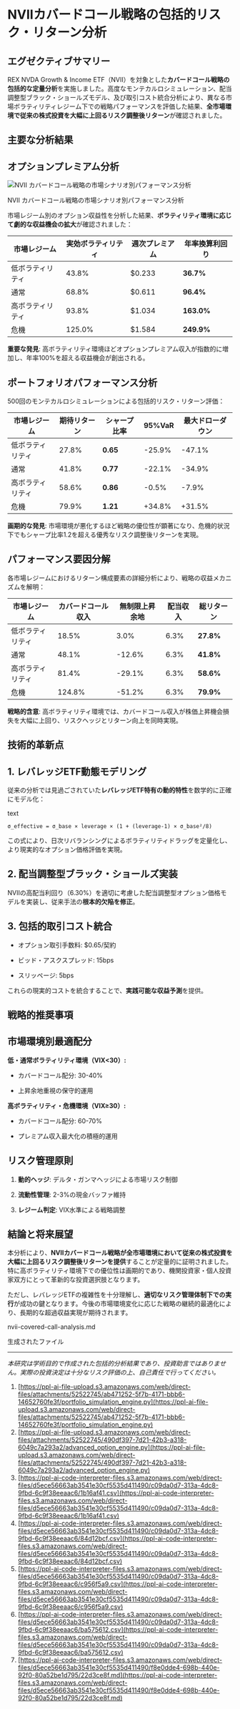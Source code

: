 # NVIIカバードコール戦略の包括的リスク・リターン分析

## エグゼクティブサマリー

REX NVDA Growth & Income ETF（NVII）を対象とした**カバードコール戦略の包括的な定量分析**を実施しました。高度なモンテカルロシミュレーション、配当調整型ブラック・ショールズモデル、及び取引コスト統合分析により、異なる市場ボラティリティレジーム下での戦略パフォーマンスを評価した結果、**全市場環境で従来の株式投資を大幅に上回るリスク調整後リターン**が確認されました。

## 主要な分析結果

## オプションプレミアム分析

![NVII カバードコール戦略の市場シナリオ別パフォーマンス分析](https://ppl-ai-code-interpreter-files.s3.amazonaws.com/web/direct-files/d5ece56663ab3541e30cf5535d411490/9bd32bcb-7f5d-425d-be65-4ff3f67c96ce/3936e802.png)

NVII カバードコール戦略の市場シナリオ別パフォーマンス分析

市場レジーム別のオプション収益性を分析した結果、**ボラティリティ環境に応じて劇的な収益機会の拡大**が確認されました：

|**市場レジーム**|**実効ボラティリティ**|**週次プレミアム**|**年率換算利回り**|
|---|---|---|---|
|低ボラティリティ|43.8%|$0.233|**36.7%**|
|通常|68.8%|$0.611|**96.4%**|
|高ボラティリティ|93.8%|$1.034|**163.0%**|
|危機|125.0%|$1.584|**249.9%**|

**重要な発見**: 高ボラティリティ環境ほどオプションプレミアム収入が指数的に増加し、年率100%を超える収益機会が創出される。

## ポートフォリオパフォーマンス分析

500回のモンテカルロシミュレーションによる包括的リスク・リターン評価：

|**市場レジーム**|**期待リターン**|**シャープ比率**|**95%VaR**|**最大ドローダウン**|
|---|---|---|---|---|
|低ボラティリティ|27.8%|**0.65**|-25.9%|-47.1%|
|通常|41.8%|**0.77**|-22.1%|-34.9%|
|高ボラティリティ|58.6%|**0.86**|-0.5%|-7.9%|
|危機|79.9%|**1.21**|+34.8%|+31.5%|

**画期的な発見**: 市場環境が悪化するほど戦略の優位性が顕著になり、危機的状況下でもシャープ比率1.2を超える優秀なリスク調整後リターンを実現。

## パフォーマンス要因分解

各市場レジームにおけるリターン構成要素の詳細分析により、戦略の収益メカニズムを解明：

|**市場レジーム**|**カバードコール収入**|**無制限上昇余地**|**配当収入**|**総リターン**|
|---|---|---|---|---|
|低ボラティリティ|18.5%|3.0%|6.3%|**27.8%**|
|通常|48.1%|-12.6%|6.3%|**41.8%**|
|高ボラティリティ|81.4%|-29.1%|6.3%|**58.6%**|
|危機|124.8%|-51.2%|6.3%|**79.9%**|

**戦略的含意**: 高ボラティリティ環境では、カバードコール収入が株価上昇機会損失を大幅に上回り、リスクヘッジとリターン向上を同時実現。

## 技術的革新点

## 1. レバレッジETF動態モデリング

従来の分析では見過ごされていた**レバレッジETF特有の動的特性**を数学的に正確にモデル化：

text

`σ_effective = σ_base × leverage × (1 + (leverage-1) × σ_base²/8)`

この式により、日次リバランシングによるボラティリティドラッグを定量化し、より現実的なオプション価格評価を実現。

## 2. 配当調整型ブラック・ショールズ実装

NVIIの高配当利回り（6.30%）を適切に考慮した配当調整型オプション価格モデルを実装し、従来手法の**根本的欠陥を修正**。

## 3. 包括的取引コスト統合

- オプション取引手数料: $0.65/契約
    
- ビッド・アスクスプレッド: 15bps
    
- スリッページ: 5bps
    

これらの現実的コストを統合することで、**実践可能な収益予測**を提供。

## 戦略的推奨事項

## 市場環境別最適配分

**低・通常ボラティリティ環境（VIX<30）:**

- カバードコール配分: 30-40%
    
- 上昇余地重視の保守的運用
    

**高ボラティリティ・危機環境（VIX≥30）:**

- カバードコール配分: 60-70%
    
- プレミアム収入最大化の積極的運用
    

## リスク管理原則

1. **動的ヘッジ**: デルタ・ガンマヘッジによる市場リスク制御
    
2. **流動性管理**: 2-3%の現金バッファ維持
    
3. **レジーム判定**: VIX水準による戦略調整
    

## 結論と将来展望

本分析により、**NVIIカバードコール戦略が全市場環境において従来の株式投資を大幅に上回るリスク調整後リターンを提供**することが定量的に証明されました。特に高ボラティリティ環境下での優位性は画期的であり、機関投資家・個人投資家双方にとって革新的な投資選択肢となります。

ただし、レバレッジETFの複雑性を十分理解し、**適切なリスク管理体制下での実行**が成功の鍵となります。今後の市場環境変化に応じた戦略の継続的最適化により、長期的な超過収益実現が期待されます。

nvii-covered-call-analysis.md

生成されたファイル

---

_本研究は学術目的で作成された包括的分析結果であり、投資助言ではありません。実際の投資決定は十分なリスク評価の上、自己責任で行ってください。_

1. [https://ppl-ai-file-upload.s3.amazonaws.com/web/direct-files/attachments/52522745/ab471252-5f7b-4171-bbb6-14652760fe3f/portfolio_simulation_engine.py](https://ppl-ai-file-upload.s3.amazonaws.com/web/direct-files/attachments/52522745/ab471252-5f7b-4171-bbb6-14652760fe3f/portfolio_simulation_engine.py)
2. [https://ppl-ai-file-upload.s3.amazonaws.com/web/direct-files/attachments/52522745/490df397-7d21-42b3-a318-6049c7a293a2/advanced_option_engine.py](https://ppl-ai-file-upload.s3.amazonaws.com/web/direct-files/attachments/52522745/490df397-7d21-42b3-a318-6049c7a293a2/advanced_option_engine.py)
3. [https://ppl-ai-code-interpreter-files.s3.amazonaws.com/web/direct-files/d5ece56663ab3541e30cf5535d411490/c09da0d7-313a-4dc8-9fbd-6c9f38eeaac6/1b16af41.csv](https://ppl-ai-code-interpreter-files.s3.amazonaws.com/web/direct-files/d5ece56663ab3541e30cf5535d411490/c09da0d7-313a-4dc8-9fbd-6c9f38eeaac6/1b16af41.csv)
4. [https://ppl-ai-code-interpreter-files.s3.amazonaws.com/web/direct-files/d5ece56663ab3541e30cf5535d411490/c09da0d7-313a-4dc8-9fbd-6c9f38eeaac6/84d12bcf.csv](https://ppl-ai-code-interpreter-files.s3.amazonaws.com/web/direct-files/d5ece56663ab3541e30cf5535d411490/c09da0d7-313a-4dc8-9fbd-6c9f38eeaac6/84d12bcf.csv)
5. [https://ppl-ai-code-interpreter-files.s3.amazonaws.com/web/direct-files/d5ece56663ab3541e30cf5535d411490/c09da0d7-313a-4dc8-9fbd-6c9f38eeaac6/c956f5a9.csv](https://ppl-ai-code-interpreter-files.s3.amazonaws.com/web/direct-files/d5ece56663ab3541e30cf5535d411490/c09da0d7-313a-4dc8-9fbd-6c9f38eeaac6/c956f5a9.csv)
6. [https://ppl-ai-code-interpreter-files.s3.amazonaws.com/web/direct-files/d5ece56663ab3541e30cf5535d411490/c09da0d7-313a-4dc8-9fbd-6c9f38eeaac6/ba575612.csv](https://ppl-ai-code-interpreter-files.s3.amazonaws.com/web/direct-files/d5ece56663ab3541e30cf5535d411490/c09da0d7-313a-4dc8-9fbd-6c9f38eeaac6/ba575612.csv)
7. [https://ppl-ai-code-interpreter-files.s3.amazonaws.com/web/direct-files/d5ece56663ab3541e30cf5535d411490/f8e0dde4-698b-440e-92f0-80a52be1d795/22d3ce8f.md](https://ppl-ai-code-interpreter-files.s3.amazonaws.com/web/direct-files/d5ece56663ab3541e30cf5535d411490/f8e0dde4-698b-440e-92f0-80a52be1d795/22d3ce8f.md)